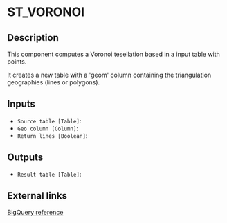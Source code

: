 
# ST_VORONOI
## Description

 This component computes a Voronoi tesellation based in a input table with points.

 It creates a new table with a 'geom' column containing the triangulation geographies (lines or polygons).

 
## Inputs
* `Source table [Table]`: 
* `Geo column [Column]`: 
* `Return lines [Boolean]`: 

## Outputs
* `Result table [Table]`: 

## External links
[BigQuery reference](https://docs.carto.com/data-and-analysis/analytics-toolbox-for-bigquery/sql-reference/processing#st_voronoipolygons)
      